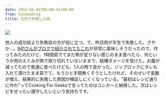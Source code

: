 ```yaml
---
date: 2012-04-01T06:00:43+09:00
from: hatenablog
title: 生肉で失敗した話
---
```


<p><img src="http://dl.dropbox.com/u/5978869/image/20120402_053354.png" class="frame"></p><p>他人の成功談より失敗談の方が役に立つ。で、昨日肉が半生で失敗した。さやか…。<a href="http://blog.kushii.net/archives/1714395.html">941さんがブログで紹介されてたこれ</a>が非常に美味しそうだったので、作ってみたのだけど、1時間茹でてまだ熱が足りない感じのまま食べたら、何というか肉のえぐみが熱で取り切れていないままで、結構ダメージを受けた。お腹が減ってたので普通に食べたけども、1人の時で良かった。ジップロックにタレも入れて漬けたまま茹でて、もうひと手間無くそうとしたけれど、そのせいで変数が増え、結果的に失敗した原因が検証しにくくなっている。"最初はレシピ通りに作れ"ってCooking For Geeksで言ってたのはコレか〜と納得した。次はレシピをぜったい遵守したいという気持ちです。</p>

